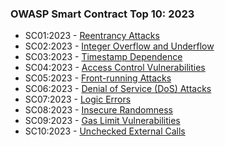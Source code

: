 
### OWASP Smart Contract Top 10: 2023

* SC01:2023 - [Reentrancy Attacks](https://github.com/OWASP/www-project-smart-contract-top-10/blob/main/2023/en/src/SC01-reentrancy-attacks.md)
* SC02:2023 - [Integer Overflow and Underflow](https://github.com/OWASP/www-project-smart-contract-top-10/blob/main/2023/en/src/SC02-integer-overflow-underflow.md)
* SC03:2023 - [Timestamp Dependence](https://github.com/OWASP/www-project-smart-contract-top-10/blob/main/2023/en/src/SC03-timestamp-dependence.md)
* SC04:2023 - [Access Control Vulnerabilities](https://github.com/OWASP/www-project-smart-contract-top-10/blob/main/2023/en/src/SC04-access-control-vulnerabilities.md)
* SC05:2023 - [Front-running Attacks](https://github.com/OWASP/www-project-smart-contract-top-10/blob/main/2023/en/src/SC05-front-running-attacks.md)
* SC06:2023 - [Denial of Service (DoS) Attacks](https://github.com/OWASP/www-project-smart-contract-top-10/blob/main/2023/en/src/SC06-denial-of-service-attacks.md)
* SC07:2023 - [Logic Errors](https://github.com/OWASP/www-project-smart-contract-top-10/blob/main/2023/en/src/SC07-logic-errors.md)
* SC08:2023 - [Insecure Randomness](https://github.com/OWASP/www-project-smart-contract-top-10/blob/main/2023/en/src/SC08-insecure-randomness.md)
* SC09:2023 - [Gas Limit Vulnerabilities](https://github.com/OWASP/www-project-smart-contract-top-10/blob/main/2023/en/src/SC09-gas-limit-vulnerabilities.md)
* SC10:2023 - [Unchecked External Calls](https://github.com/OWASP/www-project-smart-contract-top-10/blob/main/2023/en/src/SC10-unchecked-external-calls.md)
